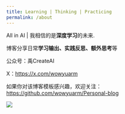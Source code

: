 ```yaml
---
title: Learning | Thinking | Practicing
permalink: /about
---
```

All in AI | 我相信的是**深度学习**的未来.

博客分享日常**学习输出、实践反思、额外思考**等

公众号：禹CreateAI

X：https://x.com/wowyuarm

如果你对该博客模板感兴趣，欢迎关注：https://github.com/wowyuarm/Personal-blog

![](/uploads/微信图片_20250419081320.jpg)
